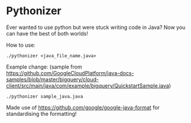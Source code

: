 # Pythonizer
Ever wanted to use python but were stuck writing code in Java? Now you can have the best of both worlds!

How to use:

```./pythonizer <java_file_name.java>```

Example change: (sample from https://github.com/GoogleCloudPlatform/java-docs-samples/blob/master/bigquery/cloud-client/src/main/java/com/example/bigquery/QuickstartSample.java)

```./pythonizer sample_java.java```

Made use of https://github.com/google/google-java-format for standardising the formatting!
